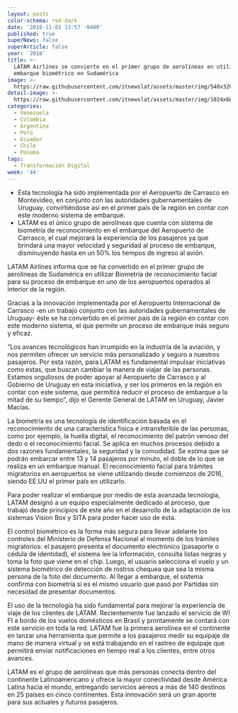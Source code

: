 ```yaml
---
layout: posts
color-schema: red-dark
date: '2018-11-01 13:57 -0400'
published: true
superNews: false
superArticle: false
year: '2018'
title: >-
  LATAM Airlines se convierte en el primer grupo de aerolíneas en utilizar
  embarque biométrico en Sudamérica 
image: >-
  https://raw.githubusercontent.com/itnewslat/assets/master/img/540x320/Latam-p.jpg
detail-image: >-
  https://raw.githubusercontent.com/itnewslat/assets/master/img/1024x680/Latam-g.jpg
categories:
  - Venezuela
  - Colombia
  - Argentina
  - Perú
  - Ecuador
  - Chile
  - Panama
tags:
  - Transformación Digital
week: '44'
---
```

- Esta tecnología ha sido implementada por el Aeropuerto de Carrasco en Montevideo, en conjunto con las autoridades gubernamentales de Uruguay, convirtiéndose así en el primer país de la región en contar con este moderno sistema de embarque. 
- LATAM es el único grupo de aerolíneas que cuenta con sistema de biometría de reconocimiento en el embarque del Aeropuerto de Carrasco, el cual mejorará la experiencia de los pasajeros ya que brindará una mayor velocidad y seguridad al proceso de embarque, disminuyendo hasta en un 50% los tiempos de ingreso al avión.
 
LATAM Airlines informa que se ha convertido en el primer grupo de aerolíneas de Sudamérica en utilizar Biometría de reconocimiento facial para su proceso de embarque en uno de los aeropuertos operados al interior de la región.

Gracias a la innovación implementada por el Aeropuerto Internacional de Carrasco -en un trabajo conjunto con las autoridades gubernamentales de Uruguay- éste se ha convertido en el primer país de la región en contar con este moderno sistema, el que permite un proceso de embarque más seguro y eficaz. 

“Los avances tecnológicos han irrumpido en la industria de la aviación, y nos permiten ofrecer un servicio más personalizado y seguro a nuestros pasajeros. Por esta razón, para LATAM es fundamental impulsar iniciativas como estas, que buscan cambiar la manera de viajar de las personas. Estamos orgullosos de poder apoyar al Aeropuerto de Carrasco y al Gobierno de Uruguay en esta iniciativa, y ser los primeros en la región en contar con este sistema, que permitirá reducir el proceso de embarque a la mitad de su tiempo”, dijo el Gerente General de LATAM en Uruguay, Javier Macías.

La biometría es una tecnología de identificación basada en el reconocimiento de una característica física e intransferible de las personas, como por ejemplo, la huella digital, el reconocimiento del patrón venoso del dedo o el reconocimiento facial. Se aplica en muchos procesos debido a dos razones fundamentales, la seguridad y la comodidad. Se estima que se podrán embarcar entre 13 y 14 pasajeros por minuto, el doble de lo que se realiza en un embarque manual. El reconocimiento facial para trámites migratorios en aeropuertos se viene utilizando desde comienzos de 2016, siendo EE.UU el primer país en utilizarlo.

Para poder realizar el embarque por medio de esta avanzada tecnología, LATAM designó a un equipo especialmente dedicado al proceso, que trabajó desde principios de este año en el desarrollo de la adaptación de los sistemas Vision Box y SITA para poder hacer uso de ésta.

El control biométrico es la forma más segura para llevar adelante los controles del Ministerio de Defensa Nacional al momento de los trámites migratorios: el pasajero presenta el documento electrónico (pasaporte o cédula de identidad), el sistema lee la información, consulta listas negras y toma la foto que viene en el chip. Luego, el usuario selecciona el vuelo y un sistema biométrico de detección de rostros chequea que sea la misma persona de la foto del documento. Al llegar a embarque, el sistema confirma con biometría si es el mismo usuario que pasó por Partidas sin necesidad de presentar documentos.
 
El uso de la tecnología ha sido fundamental para mejorar la experiencia de viaje de los clientes de LATAM. Recientemente fue lanzado el servicio de WI FI a bordo de los vuelos domésticos en Brasil y prontamente se contará con este servicio en toda la red. LATAM fue la primera aerolínea en el continente en lanzar una herramienta que permite a los pasajeros medir su equipaje de mano de manera virtual y se está trabajando en el rastreo de equipaje que permitirá enviar notificaciones en tiempo real a los clientes, entre otros avances.

LATAM es el grupo de aerolíneas que más personas conecta dentro del continente Latinoamericano y ofrece la mayor conectividad desde América Latina hacia el mundo, entregando servicios aéreos a más de 140 destinos en 25 países en cinco continentes. Esta innovación será un gran aporte para sus actuales y futuros pasajeros.